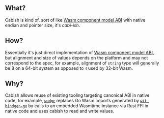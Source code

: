 ## What?

Cabish is kind of, sort of like [Wasm component model ABI] with native endian and pointer size, it's _cabi-ish_.

## How?

Essentially it's just direct implementation of [Wasm component model ABI], but alignment and size of values depends on the platform and may not correspond to the spec, for example, alignment of `string` type will generally be 8 on a 64-bit system as opposed to `4` used by 32-bit Wasm.

## Why?

Cabish allows reuse of existing tooling targeting canonical ABI in native code, for example, [`wadge`](https://github.com/wasmCloud/wadge) replaces Go Wasm imports generated by [`wit-bindgen-go`](https://github.com/bytecodealliance/wasm-tools-go) by calls to an embedded Wasmtime instance via Rust FFI in native code and uses cabish to read and write values.

[Wasm component model ABI]: https://github.com/WebAssembly/component-model/blob/c5f8f25ceb9388431f32943bb21a36d991cfbe91/design/mvp/CanonicalABI.md
